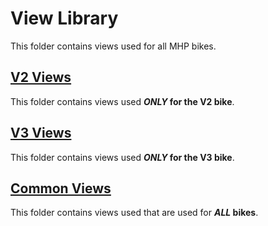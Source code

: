 # View Library

This folder contains views used for all MHP bikes.

## [V2 Views](./v2)

This folder contains views used **_ONLY_ for the V2 bike**.

## [V3 Views](./v3)

This folder contains views used **_ONLY_ for the V3 bike**.

## [Common Views](./common)

This folder contains views used that are used for **_ALL_ bikes**.
